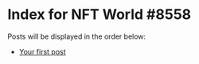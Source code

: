 # Index for NFT World #8558
Posts will be displayed in the order below:

- [Your first post](./001-first.md)

